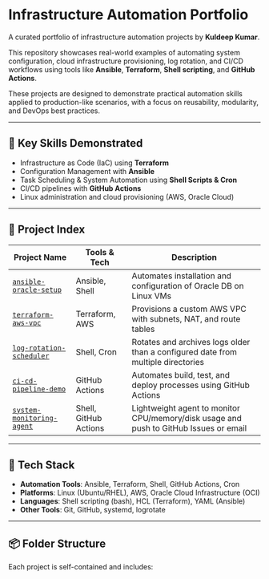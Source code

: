 # Infrastructure Automation Portfolio

A curated portfolio of infrastructure automation projects by **Kuldeep Kumar**.

This repository showcases real-world examples of automating system configuration, cloud infrastructure provisioning, log rotation, and CI/CD workflows using tools like **Ansible**, **Terraform**, **Shell scripting**, and **GitHub Actions**.

These projects are designed to demonstrate practical automation skills applied to production-like scenarios, with a focus on reusability, modularity, and DevOps best practices.

---

## 🚀 Key Skills Demonstrated

- Infrastructure as Code (IaC) using **Terraform**
- Configuration Management with **Ansible**
- Task Scheduling & System Automation using **Shell Scripts & Cron**
- CI/CD pipelines with **GitHub Actions**
- Linux administration and cloud provisioning (AWS, Oracle Cloud)

---

## 📁 Project Index

| Project Name | Tools & Tech | Description |
|--------------|--------------|-------------|
| [`ansible-oracle-setup`](./ansible-oracle-setup) | Ansible, Shell | Automates installation and configuration of Oracle DB on Linux VMs |
| [`terraform-aws-vpc`](./terraform-aws-vpc) | Terraform, AWS | Provisions a custom AWS VPC with subnets, NAT, and route tables |
| [`log-rotation-scheduler`](./log-rotation-scheduler) | Shell, Cron | Rotates and archives logs older than a configured date from multiple directories |
| [`ci-cd-pipeline-demo`](./ci-cd-pipeline-demo) | GitHub Actions | Automates build, test, and deploy processes using GitHub Actions |
| [`system-monitoring-agent`](./system-monitoring-agent) | Shell, GitHub Actions | Lightweight agent to monitor CPU/memory/disk usage and push to GitHub Issues or email |

---

## 🧰 Tech Stack

- **Automation Tools**: Ansible, Terraform, Shell, GitHub Actions, Cron
- **Platforms**: Linux (Ubuntu/RHEL), AWS, Oracle Cloud Infrastructure (OCI)
- **Languages**: Shell scripting (bash), HCL (Terraform), YAML (Ansible)
- **Other Tools**: Git, GitHub, systemd, logrotate

---

## 📦 Folder Structure

Each project is self-contained and includes:
